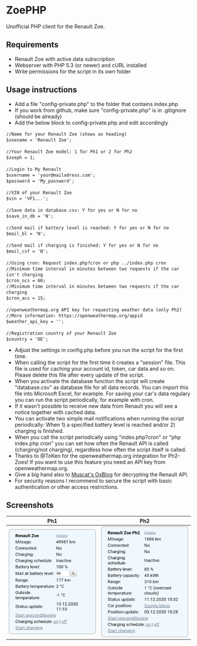 # ZoePHP
Unofficial PHP client for the Renault Zoe.

## Requirements
* Renault Zoe with active data subscription
* Webserver with PHP 5.3 (or newer) and cURL installed
* Write permissions for the script in its own folder

## Usage instructions
* Add a file "config-private.php" to the folder that contains index.php
* If you work from github, make sure "config-private.php" is in .gitignore (should be already)
* Add the below block to config-private.php and edit accordingly 
```
//Name for your Renault Zoe (shows as heading)
$zoename = 'Renault Zoe';

//Your Renault Zoe model: 1 for Ph1 or 2 for Ph2
$zoeph = 1;

//Login to My Renault
$username = 'your@mailadress.com';
$password = 'My_password';

//VIN of your Renault Zoe
$vin = 'VF1...';

//Save data in database.csv: Y for yes or N for no
$save_in_db = 'N';

//Send mail if battery level is reached: Y for yes or N for no
$mail_bl = 'N';

//Send mail if charging is finished: Y for yes or N for no
$mail_csf = 'N';

//Using cron: Request index.php?cron or php ../index.php cron
//Minimum time interval in minutes between two requests if the car isn't charging
$cron_ncs = 60;
//Minimum time interval in minutes between two requests if the car charging
$cron_acs = 15;

//openweathermap.org API key for requesting weather data (only Ph2)
//More information: https://openweathermap.org/appid
$weather_api_key = '';

//Registration country of your Renault Zoe
$country = 'DE';

```
* Adjust the settings in config.php before you run the script for the first time.
* When calling the script for the first time it creates a "session" file. This file is used for caching your account id, token, car data and so on. Please delete this file after every update of the script.
* When you activate the database function the script will create "database.csv" as database file for all data records. You can import this file into Microsoft Excel, for example. For saving your car's data regulary you can run the script periodically, for example with cron.
* If it wasn't possible to receive new data from Renault you will see a notice together with cached data.
* You can activate two simple mail notifications when running the script periodically: When 1) a specified battery level is reached and/or 2) charging is finished.
* When you call the script periodically using "index.php?cron" or "php index.php cron" you can set how often the Renault API is called (charging/not charging), regardless how often the script itself is called.
* Thanks to @ToKen for the openweathermap.org integration for Ph2-Zoes! If you want to use this feature you need an API key from openweathermap.org.
* Give a big hand also to [Muscat's OxBlog](https://muscatoxblog.blogspot.com/2019/07/delving-into-renaults-new-api.html) for decrypting the Renault API.
* For security reasons I recommend to secure the script with basic authentication or other access restrictions.

## Screenshots
Ph1 | Ph2
------------ | -------------
![Screenshot Ph1](screenshot_ph1.png) | ![Screenshot Ph2](screenshot_ph2.png)
